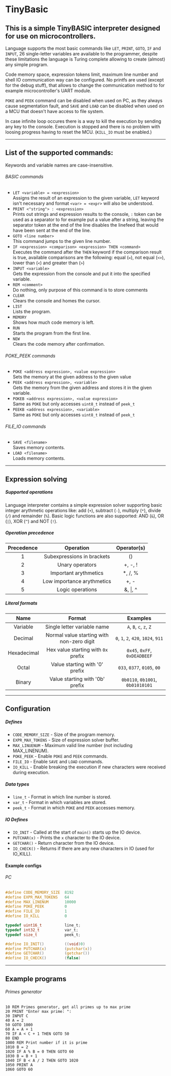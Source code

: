 # TinyBasic

## This is a simple TinyBASIC interpreter designed for use on microcontrollers.

Language supports the most basic commands like `LET`, `PRINT`, `GOTO`, `IF` and `INPUT`, 26 single-letter variables are available to the programmer, despite these limitations the language is Turing complete allowing to create (almost) any simple program.

Code memory space, expression tokens limit, maximum line number and shell IO communication way can be configured. No printfs are used (except for the debug stuff), that allows to change the communication method to for example microcontroller's UART module.

`POKE` and `PEEK` command can be disabled when used on PC, as they always cause segmentation fault, and `SAVE` and `LOAD` can be disabled when used on a MCU that doesn't have access to file system.

In case infinite loop occures there is a way to kill the execution by sending any key to the console. Execution is stopped and there is no problem with loosing progress having to reset the MCU. (`KILL_IO` must be enabled.)

---

## List of the supported commands:
Keywords and variable names are case-insensitive.
###### BASIC commands
- `LET <variable> = <expression>` <br>Assigns the result of an expression to the given variable, `LET` keyword isn't necessary and format `<var> = <expr>` will also be understood.
- `PRINT <"string"> : <expression>` <br>Prints out strings and expression results to the console, `:` token can be used as a separator to for example put a value after a string, leaving the separator token at the end of the line disables the linefeed that would have been sent at the end of the line.
- `GOTO <line number>` <br>This command jumps to the given line number.
- `IF <expression> <comparison> <expression> THEN <command>` <br>Executes the command after the `THEN` keyword if the comparison result is true, available comparisons are the following: equal (`=`), not equal (`<>`), lower than (`<`) and greater than (`>`)
- `INPUT <variable>` <br>Gets the expression from the console and put it into the specified variable.
- `REM <comment>` <br>Do nothing, only purpose of this command is to store comments
- `CLEAR` <br>Clears the console and homes the cursor.
- `LIST` <br>Lists the program.
- `MEMORY` <br>Shows how much code memory is left.
- `RUN` <br>Starts the program from the first line.
- `NEW` <br>Clears the code memory after confirmation.
###### POKE_PEEK commands
- `POKE <address expression>, <value expression>` <br>Sets the memory at the given address to the given value
- `PEEK <address expression>, <variable>` <br>Gets the memory from the given address and stores it in the given variable.
- `POKEB <address expression>, <value expression>` <br>Same as `POKE` but only accesses `uint8_t` instead of `peek_t`
- `PEEKB <address expression>, <variable>` <br>Same as `POKE` but only accesses `uint8_t` instead of `peek_t`
###### FILE_IO commands
- `SAVE <filename>` <br>Saves memory contents.
- `LOAD <filename>` <br>Loads memory contents.

---

## Expression solving
##### Supported operations
Language interpreter contains a simple expression solver supporting basic integer arythmetic operations like: add (`+`), subtract (`-`), multiply (`*`), divide (`/`) and remainder (`%`). Basic logic functions are also supported: AND (`&`), OR (`|`), XOR (`^`) and NOT (`!`).
##### Operation precedence
| Precedence |          Operation         | Operator(s) |
|:----------:|:--------------------------:|:-----------:|
|      1     | Subexpressions in brackets | ()          |
|      2     | Unary operators            | +, -, !     |
|      3     | Important arythmetics      | *, /, %     |
|      4     | Low importance arythmetics | +, -        |
|      5     | Logic operations           | &, \|, ^    |
##### Literal formats
|     Name    |                   Format                  |               Examples              |
|:-----------:|:-----------------------------------------:|:-----------------------------------:|
| Variable    | Single letter variable name               | `A`, `B`, `c`, `z`, `Z`             |
| Decimal     | Normal value starting with non-zero digit | `0`, `1`, `2`, `420`, `1024`, `911` |
| Hexadecimal | Hex value starting with `0x` prefix       | `0x45`, `0xFF`, `0xDEADBEEF`        |
| Octal       | Value starting with '0' prefix            | `033`, `0377`, `0105`, `00`         |
| Binary      | Value starting with '0b' prefix           | `0b0110`, `0b1001`, `0b01010101`    |

---

## Configuration

##### Defines
- `CODE_MEMORY_SIZE` - Size of the program memory.
- `EXPR_MAX_TOKENS` - Size of expression solver buffer.
- `MAX_LINUENUM` - Maximum valid line number (not including MAX_LINENUM).
- `POKE_PEEK` - Enable `POKE` and `PEEK` commands.
- `FILE_IO` - Enable `SAVE` and `LOAD` commands.
- `IO_KILL` - Enable breaking the execution if new characters were received during execution.

##### Data types
- `line_t` - Format in which line number is stored.
- `var_t` - Format in which variables are stored.
- `peek_t` - Format in which `POKE` and `PEEK` accesses memory.

##### IO Defines
- `IO_INIT` - Called at the start of `main()` starts up the IO device.
- `PUTCHAR(x)` - Prints the `x` character to the IO device.
- `GETCHAR()` - Return character from the IO device.
- `IO_CHECK()` - Returns if there are any new characters in IO (used for IO_KILL).

#### Example configs

###### PC
```c
#define CODE_MEMORY_SIZE  8192
#define EXPR_MAX_TOKENS   64
#define MAX_LINENUM       10000
#define POKE_PEEK         0
#define FILE_IO           1
#define IO_KILL           0

typedef uint16_t          line_t;
typedef int32_t           var_t;
typedef size_t            peek_t;

#define IO_INIT()         ((void)0)
#define PUTCHAR(x)        (putchar(x))
#define GETCHAR()         (getchar())
#define IO_CHECK()        (false)
```

---

## Example programs

###### Primes generator
```basic
10 REM Primes generator, get all primes up to max prime
20 PRINT "Enter max prime: ":
30 INPUT C
40 A = 2
50 GOTO 1000
60 A = A + 1
70 IF A < C + 1 THEN GOTO 50
80 END
1000 REM Print number if it is prime
1010 B = 2
1020 IF A % B = 0 THEN GOTO 60
1030 B = B + 1
1040 IF B < A / 2 THEN GOTO 1020
1050 PRINT A
1060 GOTO 60
```